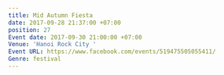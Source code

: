 ```yaml
---
title: Mid Autumn Fiesta
date: 2017-09-28 21:37:00 +07:00
position: 27
Event date: 2017-09-30 21:00:00 +07:00
Venue: 'Hanoi Rock City '
Event URL: https://www.facebook.com/events/519475505055411/
Genre: festival
---
```


